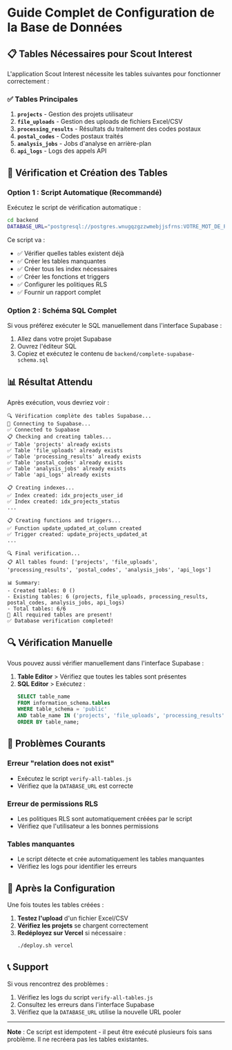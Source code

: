 # Guide Complet de Configuration de la Base de Données

## 📋 Tables Nécessaires pour Scout Interest

L'application Scout Interest nécessite les tables suivantes pour fonctionner correctement :

### ✅ Tables Principales
1. **`projects`** - Gestion des projets utilisateur
2. **`file_uploads`** - Gestion des uploads de fichiers Excel/CSV
3. **`processing_results`** - Résultats du traitement des codes postaux
4. **`postal_codes`** - Codes postaux traités
5. **`analysis_jobs`** - Jobs d'analyse en arrière-plan
6. **`api_logs`** - Logs des appels API

## 🔧 Vérification et Création des Tables

### Option 1 : Script Automatique (Recommandé)

Exécutez le script de vérification automatique :

```bash
cd backend
DATABASE_URL="postgresql://postgres.wnugqzgzzwmebjjsfrns:VOTRE_MOT_DE_PASSE@aws-1-eu-west-3.pooler.supabase.com:5432/postgres" node verify-all-tables.js
```

Ce script va :
- ✅ Vérifier quelles tables existent déjà
- ✅ Créer les tables manquantes
- ✅ Créer tous les index nécessaires
- ✅ Créer les fonctions et triggers
- ✅ Configurer les politiques RLS
- ✅ Fournir un rapport complet

### Option 2 : Schéma SQL Complet

Si vous préférez exécuter le SQL manuellement dans l'interface Supabase :

1. Allez dans votre projet Supabase
2. Ouvrez l'éditeur SQL
3. Copiez et exécutez le contenu de `backend/complete-supabase-schema.sql`

## 📊 Résultat Attendu

Après exécution, vous devriez voir :

```
🔍 Vérification complète des tables Supabase...
🔌 Connecting to Supabase...
✅ Connected to Supabase
📋 Checking and creating tables...
✅ Table 'projects' already exists
✅ Table 'file_uploads' already exists
✅ Table 'processing_results' already exists
✅ Table 'postal_codes' already exists
✅ Table 'analysis_jobs' already exists
✅ Table 'api_logs' already exists

📋 Creating indexes...
✅ Index created: idx_projects_user_id
✅ Index created: idx_projects_status
...

📋 Creating functions and triggers...
✅ Function update_updated_at_column created
✅ Trigger created: update_projects_updated_at
...

🔍 Final verification...
📋 All tables found: ['projects', 'file_uploads', 'processing_results', 'postal_codes', 'analysis_jobs', 'api_logs']

📊 Summary:
- Created tables: 0 ()
- Existing tables: 6 (projects, file_uploads, processing_results, postal_codes, analysis_jobs, api_logs)
- Total tables: 6/6
🎉 All required tables are present!
✅ Database verification completed!
```

## 🔍 Vérification Manuelle

Vous pouvez aussi vérifier manuellement dans l'interface Supabase :

1. **Table Editor** > Vérifiez que toutes les tables sont présentes
2. **SQL Editor** > Exécutez :
   ```sql
   SELECT table_name 
   FROM information_schema.tables 
   WHERE table_schema = 'public'
   AND table_name IN ('projects', 'file_uploads', 'processing_results', 'postal_codes', 'analysis_jobs', 'api_logs')
   ORDER BY table_name;
   ```

## 🚨 Problèmes Courants

### Erreur "relation does not exist"
- Exécutez le script `verify-all-tables.js`
- Vérifiez que la `DATABASE_URL` est correcte

### Erreur de permissions RLS
- Les politiques RLS sont automatiquement créées par le script
- Vérifiez que l'utilisateur a les bonnes permissions

### Tables manquantes
- Le script détecte et crée automatiquement les tables manquantes
- Vérifiez les logs pour identifier les erreurs

## 🔄 Après la Configuration

Une fois toutes les tables créées :

1. **Testez l'upload** d'un fichier Excel/CSV
2. **Vérifiez les projets** se chargent correctement
3. **Redéployez sur Vercel** si nécessaire :
   ```bash
   ./deploy.sh vercel
   ```

## 📞 Support

Si vous rencontrez des problèmes :

1. Vérifiez les logs du script `verify-all-tables.js`
2. Consultez les erreurs dans l'interface Supabase
3. Vérifiez que la `DATABASE_URL` utilise la nouvelle URL pooler

---

**Note** : Ce script est idempotent - il peut être exécuté plusieurs fois sans problème. Il ne recréera pas les tables existantes.
